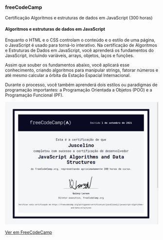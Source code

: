 ### freeCodeCamp
Certificação Algoritmos e estruturas de dados em JavaScript (300 horas)

#### Algoritmos e estruturas de dados em JavaScript
Enquanto o HTML e o CSS controlam o conteúdo e o estilo de uma página, o JavaScript é usado para torná-lo interativo. Na certificação de Algoritmos e Estruturas de Dados em JavaScript, você aprenderá os fundamentos do JavaScript, incluindo variáveis, arrays, objetos, laços e funções.

Assim que souber os fundamentos abaixo, você aplicará esse conhecimento, criando algoritmos para manipular strings, fatorar números e até mesmo calcular a órbita da Estação Espacial Internacional.

Durante o processo, você também aprenderá dois estilos ou paradigmas de programação importantes: a Programação Orientada a Objetos (POO) e a Programação Funcional (PF).

<img src="https://github.com/juscelinodjj/freecodecamp-js/blob/main/screenshot.png">

[Ver em FreeCodeCamp](https://www.freecodecamp.org/portuguese/certification/juscelinodjj/javascript-algorithms-and-data-structures)